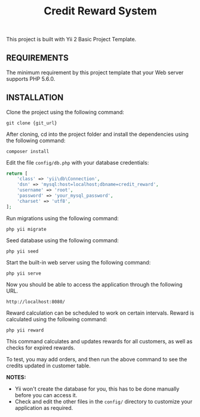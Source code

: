 <p align="center">
    <h1 align="center">Credit Reward System</h1>
    <br>
</p>

This project is built with Yii 2 Basic Project Template.

REQUIREMENTS
------------

The minimum requirement by this project template that your Web server supports PHP 5.6.0.


INSTALLATION
------------

Clone the project using the following command:

~~~
git clone {git_url}
~~~

After cloning, cd into the project folder and install the dependencies using the following command:

~~~
composer install
~~~

Edit the file `config/db.php` with your database credentials:

```php
return [
    'class' => 'yii\db\Connection',
    'dsn' => 'mysql:host=localhost;dbname=credit_reward',
    'username' => 'root',
    'password' => 'your_mysql_password',
    'charset' => 'utf8',
];
```

Run migrations using the following command:

~~~
php yii migrate
~~~

Seed database using the following command:

~~~
php yii seed
~~~

Start the built-in web server using the following command:

~~~
php yii serve
~~~

Now you should be able to access the application through the following URL.

~~~
http://localhost:8080/
~~~

Reward calculation can be scheduled to work on certain intervals. Reward is calculated using the following command:

~~~
php yii reward
~~~
This command calculates and updates rewards for all customers, as well as checks for expired rewards.

To test, you may add orders, and then run the above command to see the credits updated in customer table.

**NOTES:**
- Yii won't create the database for you, this has to be done manually before you can access it.
- Check and edit the other files in the `config/` directory to customize your application as required.
